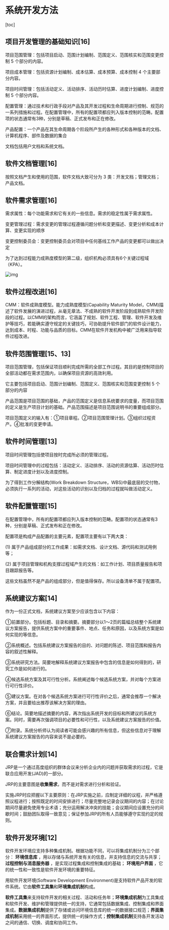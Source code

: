 # 系统开发方法

[toc]

## 项目开发管理的基础知识[16]

项目范围管理：包括项目启动、范围计划编制、范围定义、范围核实和范围变更控制 5 个部分的内容。

项目成本管理：包括资源计划编制、成本估算、成本预算、成本控制 4 个主要部分内容。

项目时间管理：包括活动定义、活动排序、活动历时估算、进度计划编制、进度控制 5 个部分内容。

配置管理：通过技术和行政手段对产品及其开发过程和生命周期进行控制、规范的一系列措施和过程。在配置管理中，所有的配置项都应列入版本控制的范畴。配置项的状态通常有3种，分别是草稿、正式发布和正在修改。

产品配置：一个产品在其生命周期各个阶段所产生的各种形式和各种版本的文档、计算机程序、部件及数据的集合

文档包括用户文档和系统文档。

 

## 软件文档管理[16]

按照文档产生和使用的范围，软件文档大致可分为 3 类：开发文档；管理文档；产品文档。

 

## 软件需求管理[16]

需求属性：每个功能需求和它有关的一些信息。需求的稳定性属于需求属性。

变更管理过程：需求变更的管理过程遵循问题分析和变更描述、变更分析和成本计算、变更实现的顺序

变更控制委员会：变更控制委员会对项目中任何基线工作产品的变更都可以做出决定

为了达到过程能力成熟度模型的第二级，组织机构必须具有6个关键过程域（KPA）。

![img](file://localhost/Users/lisa/Library/Group%20Containers/UBF8T346G9.Office/msoclip1/01/clip_image002.png)

 

## 软件过程改进[16]

CMM：软件成熟度模型。能力成熟度模型(Capability Maturity Model，CMM)描述了软件发展的演进过程，从毫无章法、不成熟的软件开发阶段到成熟软件开发阶段的过程。以CMM的架构而言，它涵盖了规划、软件工程、管理、软件开发及维护等技巧，若能确实遵守规定的关键技巧，可协助提升软件部门的软件设计能力，达到成本、时程、功能与品质的目标。CMM在软件开发机构中被广泛用来指导软件过程改进。

 

## 软件范围管理[15、13]

项目范围管理，包括保证项目顺利完成所需的全部工作过程。其目的是控制项目的全部活动都在需求范围内，以确保项目资源的高效利用。

它主要包括项目启动、范围计划编制、范围定义、范围核实和范围变更控制 5 个部分的内容

产品范围是项目范围的基础，产品的范围定义是信息系统要求的度量，而项目范围的定义是生产项目计划的基础。产品范围描述是项目范围说明书的重要组成部分。

项目范围定义的输入有：①项目章程。②项目范围管理计划。③组织过程资产。④批准的变更申请。

 

## 软件时间管理[13]

项目时间管理包括使项目按时完成所必须的管理过程。

项目时间管理中的过程包括：活动定义、活动排序、活动的资源估算、活动历时估算、制定进度计划以及进度控制。

为了得到工作分解结构(Work Breakdown Structure，WBS)中最底层的交付物，必须执行一系列的活动，对这些活动的识别以及归档的过程就叫做活动定义。

 

## 软件配置管理[15]

在配置管理中，所有的配置项都应列入版本控制的范畴。配置项的状态通常有3种，分别是草稿、正式发布和正在修改。

配置项是构成产品配置的主要元素，配置项主要有以下两大类：

(1) 属于产品组成部分的工作成果：如需求文档、设计文档、源代码和测试用例等；

(2) 属于项目管理和机构支撑过程域产生的文档：如工作计划、项目质量报告和项目跟踪报告等。

这些文档虽然不是产品的组成部分，但是值得保存。所以设备清单不属于配置项。

 

## 系统建议方案[14]

作为一份正式文档，系统建议方案至少应该包含以下内容：

​    ①前置部分。包括标题、目录和摘要。摘要部分以1～2页的篇幅总结整个系统建议方案报告，提供系统方案中的重要事件、地点、任务和原因，以及系统方案是如何实现的等信息。

​    ②系统概述。包括系统建议方案报告的目的、对问题的陈述、项目范围和报告内容的叙述性解释。

​    ③系统研究方法。简要地解释系统建议方案报告中包含的信息是如何得到的，研究工作是如何进行的。

​    ④候选系统方案及其可行性分析。系统阐述每个候选系统方案，并对每个方案进行可行性评价。

​    ⑤建议方案。在对各个候选系统方案进行可行性评价之后，通常会推荐一个解决方案，并且要给出推荐该解决方案的理由。

​    ⑥结论。简要地描述摘要的内容，再次指出系统开发的目标和所建议的系统方案。同时，需要再次强调项目的必要性和可行性，以及系统建议方案报告的价值。

​    ⑦附录。系统分析师认为阅读者可能会感兴趣的所有信息，但这些信息对于理解系统建议方案报告的内容来说不是必要的。

 

## 联合需求计划[14]

JRP是一个通过高度组织的群体会议来分析企业内的问题并获取需求的过程，它是联合应用开发(JAD)的一部分。    

JRP的主要意图是**收集需求**，而不是对需求进行分析和验证。

实施JRP时应把握以下主要原则：在JRP实施之前，应制定详细的议程，并严格遵照议程进行；按照既定的时间安排进行；尽量完整地记录会议期间的内容；在讨论期间尽量避免使用专业术语；充分运用解决冲突的技能；会议期间应设置充分的间歇时间；鼓励团队取得一致意见；保证参加JRP的所有人员能够遵守实现约定的规则。

 

## 软件开发环境[12]

软件开发环境应支持多种集成机制。根据功能不同，可以将集成机制分为三个部分： **环境信息库** ，用以存储与系统开发有关的信息，并支持信息的交流与共享；**过程控制与消息服务器** ，是实现过程集成和控制集成的基础； **环境用户界面** ，它的统一性和一致性是软件开发环境的重要特征。

用软件开发环境(Software Development Environment)是支持软件产品开发的软件系统。它由**软件工具集**和**环境集成机制**构成。

**软件工具集**来支持软件开发的相关过程、活动和任务年；**环境集成机制**为工具集成和软件开发、维护和管理提供统一的支持，它通常包括数据集成、控制集成和界面集成。**数据集成机制**提供了存储或访问环境信息库的统一的数据接口规范；**界面集成机制**采用统一的界面形式，提供统一的操作方式；**控制集成机制**支持各开发活动之间的通信、切换、调度和协同工作。
